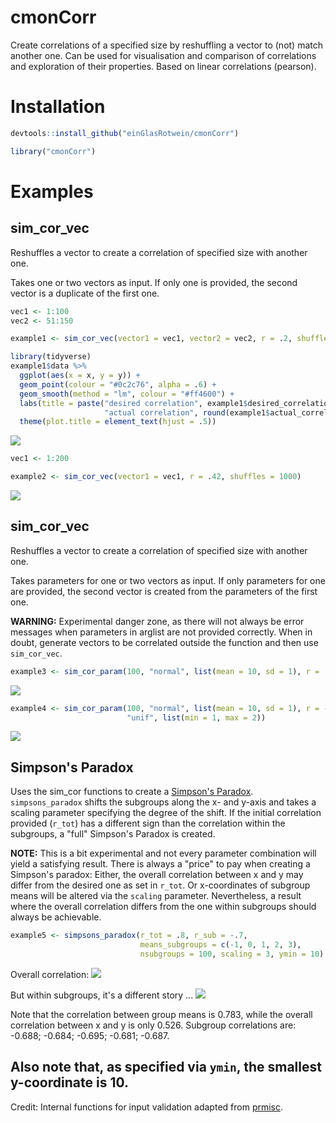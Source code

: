 # cmonCorr

Create correlations of a specified size by reshuffling a vector to (not) match another one. Can be used for visualisation and comparison of correlations and exploration of their properties. Based on linear correlations (pearson).

# Installation

```R
devtools::install_github("einGlasRotwein/cmonCorr")

library("cmonCorr")
```

# Examples

## sim_cor_vec

Reshuffles a vector to create a correlation of specified size with another one.

Takes one or two vectors as input. If only one is provided, the second vector is a duplicate of the first one.

```R
vec1 <- 1:100
vec2 <- 51:150

example1 <- sim_cor_vec(vector1 = vec1, vector2 = vec2, r = .2, shuffles = 100)

library(tidyverse)
example1$data %>%
  ggplot(aes(x = x, y = y)) +
  geom_point(colour = "#0c2c76", alpha = .6) +
  geom_smooth(method = "lm", colour = "#ff4600") +
  labs(title = paste("desired correlation", example1$desired_correlation, " - ",
                     "actual correlation", round(example1$actual_correlation, 2))) +
  theme(plot.title = element_text(hjust = .5))
```

![](./examples/example1.png)

```R
vec1 <- 1:200

example2 <- sim_cor_vec(vector1 = vec1, r = .42, shuffles = 1000)
```

![](./examples/example2.png)

## sim_cor_vec

Reshuffles a vector to create a correlation of specified size with another one.

Takes parameters for one or two vectors as input. If only parameters for one are provided, the second vector is created from the parameters of the first one.

**WARNING:** Experimental danger zone, as there will not always be error messages when parameters in arglist are not provided correctly. When in doubt, generate vectors to be correlated outside the function and then use `sim_cor_vec`.

```R
example3 <- sim_cor_param(100, "normal", list(mean = 10, sd = 1), r = .52, shuffles = 1000)
```

![](./examples/example3.png)

```R
example4 <- sim_cor_param(100, "normal", list(mean = 10, sd = 1), r = -.8, shuffles = 100,
                          "unif", list(min = 1, max = 2))
```

![](./examples/example4.png)

## Simpson's Paradox

Uses the sim_cor functions to create a [Simpson's Paradox](https://en.wikipedia.org/wiki/Simpson%27s_paradox). `simpsons_paradox` shifts the subgroups along the x- and y-axis and takes a scaling parameter specifying the degree of the shift. If the initial correlation provided (`r_tot`) has a different sign than the correlation within the subgroups, a "full" Simpson's Paradox is created.

**NOTE:** This is a bit experimental and not every parameter combination will yield a satisfying result. There is always a "price" to pay when creating a Simpson's paradox: Either, the overall correlation between x and y may differ from the desired one as set in `r_tot`. Or x-coordinates of subgroup means will be altered via the `scaling` parameter. Nevertheless, a result where the overall correlation differs from the one within subgroups should always be achievable.

```R
example5 <- simpsons_paradox(r_tot = .8, r_sub = -.7, 
                             means_subgroups = c(-1, 0, 1, 2, 3),
                             nsubgroups = 100, scaling = 3, ymin = 10)
```
Overall correlation:
![](./examples/simpson1.png)

But within subgroups, it's a different story ...
![](./examples/simpson2.png)

Note that the correlation between group means is 0.783, while the overall correlation between x and y is only 0.526. Subgroup correlations are: -0.688; -0.684; -0.695; -0.681; -0.687.

Also note that, as specified via `ymin`, the smallest y-coordinate is 10.
---

Credit: Internal functions for input validation adapted from [prmisc](https://github.com/m-Py/prmisc).
